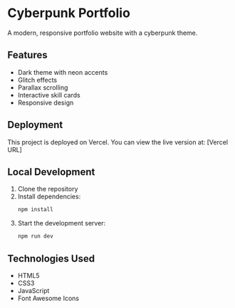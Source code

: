 # Cyberpunk Portfolio

A modern, responsive portfolio website with a cyberpunk theme.

## Features

- Dark theme with neon accents
- Glitch effects
- Parallax scrolling
- Interactive skill cards
- Responsive design

## Deployment

This project is deployed on Vercel. You can view the live version at: [Vercel URL]

## Local Development

1. Clone the repository
2. Install dependencies:
   ```bash
   npm install
   ```
3. Start the development server:
   ```bash
   npm run dev
   ```

## Technologies Used

- HTML5
- CSS3
- JavaScript
- Font Awesome Icons
